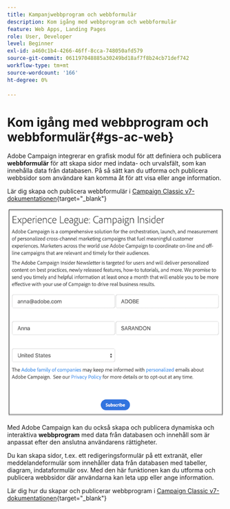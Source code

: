 ```yaml
---
title: Kampanjwebbprogram och webbformulär
description: Kom igång med webbprogram och webbformulär
feature: Web Apps, Landing Pages
role: User, Developer
level: Beginner
exl-id: a460c1b4-4266-46ff-8cca-748050afd579
source-git-commit: 061197048885a30249bd18af7f8b24cb71def742
workflow-type: tm+mt
source-wordcount: '166'
ht-degree: 0%

---
```


# Kom igång med webbprogram och webbformulär{#gs-ac-web}

Adobe Campaign integrerar en grafisk modul för att definiera och publicera **webbformulär** för att skapa sidor med indata- och urvalsfält, som kan innehålla data från databasen. På så sätt kan du utforma och publicera webbsidor som användare kan komma åt för att visa eller ange information.

Lär dig skapa och publicera webbformulär i [Campaign Classic v7-dokumentationen](https://experienceleague.adobe.com/docs/campaign-classic/using/designing-content/web-forms/about-web-forms.html#designing-content){target="_blank"}

![](assets/sample.png)

Med Adobe Campaign kan du också skapa och publicera dynamiska och interaktiva **webbprogram** med data från databasen och innehåll som är anpassat efter den anslutna användarens rättigheter.

Du kan skapa sidor, t.ex. ett redigeringsformulär på ett extranät, eller meddelandeformulär som innehåller data från databasen med tabeller, diagram, indataformulär osv. Med den här funktionen kan du utforma och publicera webbsidor där användarna kan leta upp eller ange information.

Lär dig hur du skapar och publicerar webbprogram i [Campaign Classic v7-dokumentationen](https://experienceleague.adobe.com/docs/campaign-classic/using/designing-content/web-applications/about-web-applications.html#designing-content){target="_blank"}
